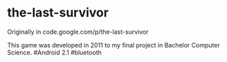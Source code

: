 # the-last-survivor
Originally in code.google.com/p/the-last-survivor 

This game was developed in 2011 to my final project in Bachelor Computer Science.
#Android 2.1 #bluetooth 


